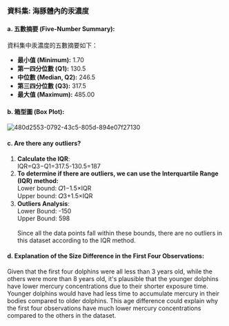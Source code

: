 ### 資料集: 海豚體內的汞濃度

#### a. 五數摘要 (Five-Number Summary):

資料集中汞濃度的五數摘要如下：

- **最小值 (Minimum):** 1.70
- **第一四分位數 (Q1):** 130.5
- **中位數 (Median, Q2):** 246.5
- **第三四分位數 (Q3):** 317.5
- **最大值 (Maximum):** 485.00

#### b. 箱型圖 (Box Plot):
![480d2553-0792-43c5-805d-894e07f27130](https://github.com/user-attachments/assets/acb07427-e375-4ca6-8d7a-c17b0706e174)



#### c. Are there any outliers?
1. **Calculate the IQR**:\
IQR=Q3−Q1=317.5-130.5=187
2. **To determine if there are outliers, we can use the Interquartile Range (IQR) method:**\
Lower bound: 𝑄1−1.5×IQR\
Upper bound: 𝑄3+1.5×IQR
3. **Outliers Analysis**:\
Lower Bound: -150\
Upper Bound: 598\
\
Since all the data points fall within these bounds, there are no outliers in this dataset according to the IQR method.

#### d. Explanation of the Size Difference in the First Four Observations:
Given that the first four dolphins were all less than 3 years old, while the others were more than 8 years old, it's plausible that the younger dolphins have lower mercury concentrations due to their shorter exposure time. Younger dolphins would have had less time to accumulate mercury in their bodies compared to older dolphins. This age difference could explain why the first four observations have much lower mercury concentrations compared to the others in the dataset.
